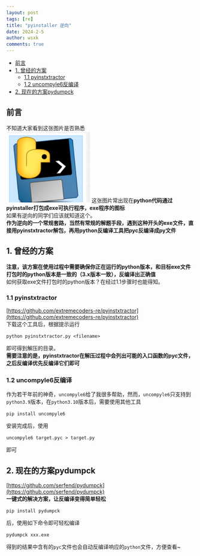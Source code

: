 ```yaml
---
layout: post
tags: [re]
title: "pyinstaller 逆向"
date: 2024-2-5
author: wsxk
comments: true
---
```


- [前言](#前言)
- [1. 曾经的方案](#1-曾经的方案)
  - [1.1 pyinstxtractor](#11-pyinstxtractor)
  - [1.2 uncompyle6反编译](#12-uncompyle6反编译)
- [2. 现在的方案pydumpck](#2-现在的方案pydumpck)


## 前言<br>
不知道大家看到这张图片是否熟悉<br>
![](https://raw.githubusercontent.com/wsxk/wsxk_pictures/main/2023-12-30/20240221200006.png)
这张图片常出现在**python代码通过pyinstaller打包成exe可执行程序，exe程序的图标**<br>
如果有逆向的同学们应该就知道这个。<br>
**作为逆向的一个常规套路，当然有常规的解题手段，遇到这种开头的exe文件，直接用pyinstxtractor解包，再用python反编译工具把pyc反编译成py文件**<br>

## 1. 曾经的方案<br>
**注意，该方案在使用过程中需要确保你正在运行的python版本，和目标exe文件打包时的python版本是一致的（3.x版本一致），反编译出正确值**<br>
如何获取exe文件打包时的python版本？在经过1.1步骤时也能得知。<br>

### 1.1 pyinstxtractor<br>
[https://github.com/extremecoders-re/pyinstxtractor](https://github.com/extremecoders-re/pyinstxtractor)<br>
下载这个工具后，根据提示运行<br>
```
python pyinstxtractor.py <filename>
```
即可得到解压的目录。<br>
**需要注意的是，pyinstxtractor在解压过程中会列出可能的入口函数的pyc文件，之后反编译优先反编译它们即可**<br>

### 1.2 uncompyle6反编译<br>
作为若干年前的神奇，`uncompyle6`给了我很多帮助，然而，`uncompyle6`只支持到`python3.9`版本，在`python3.10`版本后，需要使用其他工具<br>
```
pip install uncompyle6
```
安装完成后，使用<br>
```
uncompyle6 target.pyc > target.py
```
即可<br>

## 2. 现在的方案pydumpck<br>
[https://github.com/serfend/pydumpck](https://github.com/serfend/pydumpck)<br>
**一键式的解决方案，让反编译变得简单轻松**<br>
```
pip install pydumpck
```
后，使用如下命令即可轻松编译<br>
```
pydumpck xxx.exe
```
得到的结果中含有的`pyc`文件也会自动反编译响应的`python`文件，方便查看~<br>